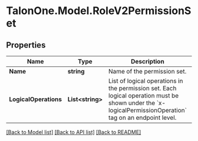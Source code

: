# TalonOne.Model.RoleV2PermissionSet
## Properties

Name | Type | Description | Notes
------------ | ------------- | ------------- | -------------
**Name** | **string** | Name of the permission set. | 
**LogicalOperations** | **List&lt;string&gt;** | List of logical operations in the permission set. Each logical operation must be shown under the &#x60;x-logicalPermissionOperation&#x60; tag on an endpoint level.  | 

[[Back to Model list]](../README.md#documentation-for-models) [[Back to API list]](../README.md#documentation-for-api-endpoints) [[Back to README]](../README.md)

